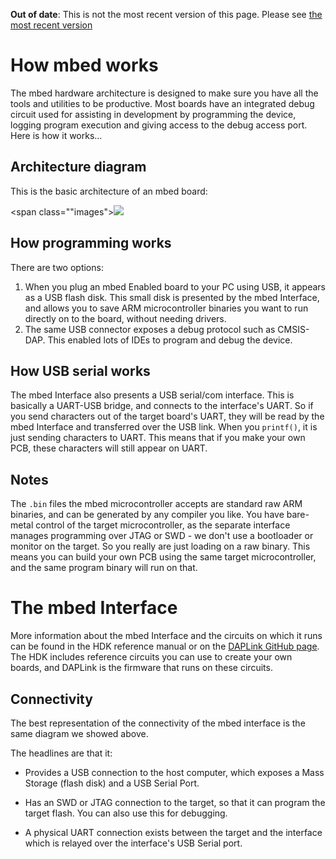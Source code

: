 <span class="warnings">**Out of date**: This is not the most recent version of this page. Please see [the most recent version](https://os.mbed.com/docs/latest/reference/index.html)</span>
# How mbed works

The mbed hardware architecture is designed to make sure you have all the tools and utilities to be productive. Most boards have an integrated debug circuit used for assisting in development by programming the device, logging program execution and giving access to the debug access port. Here is how it works...

## Architecture diagram

This is the basic architecture of an mbed board:

<span class=""images">![](images/mbed_internals.jpg)</span>

## How programming works

There are two options:

1. When you plug an mbed Enabled board to your PC using USB, it appears as a USB flash disk. This small disk is presented by the mbed Interface, and allows you to save ARM microcontroller binaries you want to run directly on to the board, without needing drivers.
2. The same USB connector exposes a debug protocol such as CMSIS-DAP. This enabled lots of IDEs to program and debug the device.

## How USB serial works

The mbed Interface also presents a USB serial/com interface. This is basically a UART-USB bridge, and connects to the interface's UART. So if you send characters out of the target board's UART, they will be read by the mbed Interface and transferred over the USB link. When you ``printf()``, it is just sending characters to UART. This means that if you make your own PCB, these characters will still appear on UART.

## Notes

The ``.bin`` files the mbed microcontroller accepts are standard raw ARM binaries, and can be generated by any compiler you like. You have bare-metal control of the target microcontroller, as the separate interface manages programming over JTAG or SWD - we don't use a bootloader or monitor on the target. So you really are just loading on a raw binary. This means you can build your own PCB using the same target microcontroller, and the same program binary will run on that. 


# The mbed Interface

More information about the mbed Interface and the circuits on which it runs can be found in the HDK reference manual or on the [DAPLink GitHub page](https://github.com/ARMmbed/DAPLink/blob/master/README.md). The HDK includes reference circuits you can use to create your own boards, and DAPLink is the firmware that runs on these circuits.

## Connectivity

The best representation of the connectivity of the mbed interface is the same diagram we showed above.

The headlines are that it:

- Provides a USB connection to the host computer, which exposes a Mass Storage (flash disk) and a USB Serial Port.

- Has an SWD or JTAG connection to the target, so that it can program the target flash. You can also use this for debugging.

- A physical UART connection exists between the target and the interface which is relayed over the interface's USB Serial port.

